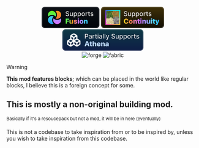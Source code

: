 <p align="center">
<img alt="fusion" height="56" src="https://raw.githubusercontent.com/KnownSH/dergstuff-main/refs/heads/master/assets/fusion_support.svg" />
<img alt="continuity" height="56" src="https://raw.githubusercontent.com/KnownSH/dergstuff-main/refs/heads/master/assets/continuity_support.svg" />
<img alt="athena" height="56" src="https://raw.githubusercontent.com/KnownSH/dergstuff-main/refs/heads/master/assets/athena_support.svg" />
<br>
<img alt="forge" height="40" src="https://cdn.jsdelivr.net/npm/@intergrav/devins-badges@3/assets/compact/supported/forge_vector.svg">
<img alt="fabric" height="40" src="https://cdn.jsdelivr.net/npm/@intergrav/devins-badges@3/assets/compact/supported/fabric_vector.svg">
</p>

> [!WARNING]  
> **This mod features blocks**; which can be placed in the world like regular blocks, I believe this is a foreign concept for some.

## This is **mostly** a non-original building mod.
<sup>Basically if it's a resoucepack but not a mod, it will be in here (eventually)</sup>

This is not a codebase to take inspiration from or to be inspired by, unless you wish to take inspiration from this codebase.